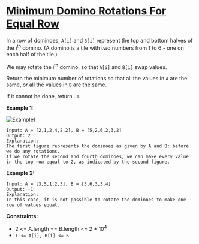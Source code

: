 # [Minimum Domino Rotations For Equal Row](https://leetcode.com/explore/challenge/card/october-leetcoding-challenge/561/week-3-october-15th-october-21st/3500/)

In a row of dominoes, `A[i]` and `B[i]` represent the top and bottom halves of the i<sup>th</sup> domino. (A domino is a tile with two numbers from 1 to 6 - one on each half of the tile.)

We may rotate the i<sup>th</sup> domino, so that `A[i]` and `B[i]` swap values.

Return the minimum number of rotations so that all the values in `A` are the same, or all the values in `B` are the same.

If it cannot be done, return `-1`.

**Example 1:**

![Example1](https://assets.leetcode.com/uploads/2019/03/08/domino.png)

```
Input: A = [2,1,2,4,2,2], B = [5,2,6,2,3,2]
Output: 2
Explanation:
The first figure represents the dominoes as given by A and B: before we do any rotations.
If we rotate the second and fourth dominoes, we can make every value in the top row equal to 2, as indicated by the second figure.
```

**Example 2:**

```
Input: A = [3,5,1,2,3], B = [3,6,3,3,4]
Output: -1
Explanation:
In this case, it is not possible to rotate the dominoes to make one row of values equal.
```

**Constraints:**

-   2 <= A.length == B.length <= 2 \* 10<sup>4</sup>
-   `1 <= A[i], B[i] <= 6`
